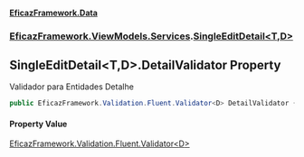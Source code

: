 #### [EficazFramework.Data](EficazFrameworkData.md 'EficazFramework Data')
### [EficazFramework.ViewModels.Services](EficazFrameworkData.md#EficazFramework_ViewModels_Services 'EficazFramework.ViewModels.Services').[SingleEditDetail&lt;T,D&gt;](SingleEditDetail_T_D_.md 'EficazFramework.ViewModels.Services.SingleEditDetail&lt;T,D&gt;')
## SingleEditDetail&lt;T,D&gt;.DetailValidator Property
Validador para Entidades Detalhe  
```csharp
public EficazFramework.Validation.Fluent.Validator<D> DetailValidator { get; set; }
```
#### Property Value
[EficazFramework.Validation.Fluent.Validator&lt;](Validator_T_.md 'EficazFramework.Validation.Fluent.Validator&lt;T&gt;')[D](SingleEditDetail_T_D_.md#EficazFramework_ViewModels_Services_SingleEditDetail_T_D__D 'EficazFramework.ViewModels.Services.SingleEditDetail&lt;T,D&gt;.D')[&gt;](Validator_T_.md 'EficazFramework.Validation.Fluent.Validator&lt;T&gt;')
